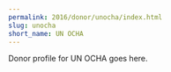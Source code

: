 ```yaml
---
permalink: 2016/donor/unocha/index.html
slug: unocha
short_name: UN OCHA
---
```


Donor profile for UN OCHA goes here.
